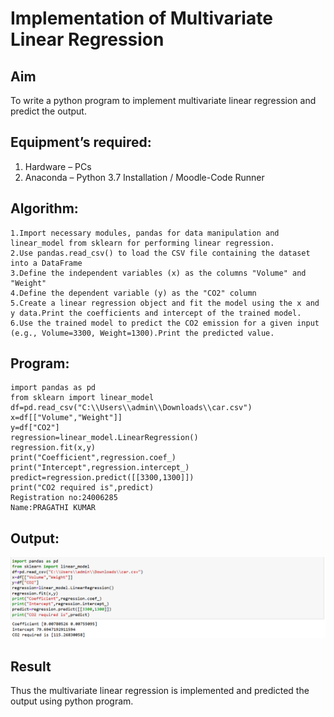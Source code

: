 # Implementation of Multivariate Linear Regression
## Aim
To write a python program to implement multivariate linear regression and predict the output.
## Equipment’s required:
1.	Hardware – PCs
2.	Anaconda – Python 3.7 Installation / Moodle-Code Runner
## Algorithm:
```
1.Import necessary modules, pandas for data manipulation and linear_model from sklearn for performing linear regression.
2.Use pandas.read_csv() to load the CSV file containing the dataset into a DataFrame
3.Define the independent variables (x) as the columns "Volume" and "Weight"
4.Define the dependent variable (y) as the "CO2" column
5.Create a linear regression object and fit the model using the x and y data.Print the coefficients and intercept of the trained model.
6.Use the trained model to predict the CO2 emission for a given input (e.g., Volume=3300, Weight=1300).Print the predicted value.
```


## Program:
```
import pandas as pd
from sklearn import linear_model
df=pd.read_csv("C:\\Users\\admin\\Downloads\\car.csv")
x=df[["Volume","Weight"]]
y=df["CO2"]
regression=linear_model.LinearRegression()
regression.fit(x,y)
print("Coefficient",regression.coef_)
print("Intercept",regression.intercept_)
predict=regression.predict([[3300,1300]])
print("CO2 required is",predict)
Registration no:24006285
Name:PRAGATHI KUMAR
```
## Output:

![alt text](<Screenshot 2024-12-23 144532.png>)

## Result
Thus the multivariate linear regression is implemented and predicted the output using python program.